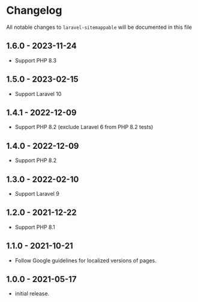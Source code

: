 # Changelog

All notable changes to `laravel-sitemappable` will be documented in this file

## 1.6.0 - 2023-11-24
- Support PHP 8.3

## 1.5.0 - 2023-02-15
- Support Laravel 10

## 1.4.1 - 2022-12-09
- Support PHP 8.2 (exclude Laravel 6 from PHP 8.2 tests)

## 1.4.0 - 2022-12-09
- Support PHP 8.2

## 1.3.0 - 2022-02-10
- Support Laravel 9

## 1.2.0 - 2021-12-22
- Support PHP 8.1

## 1.1.0 - 2021-10-21
- Follow Google guidelines for localized versions of pages.

## 1.0.0 - 2021-05-17
- initial release.
